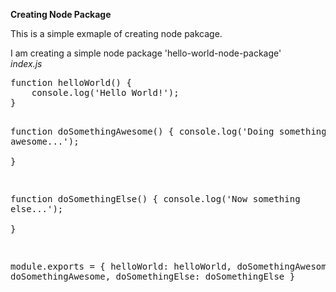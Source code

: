 <strong>Creating Node Package</strong>

<p>This is a simple exmaple of creating node pakcage.</p>
<div>I am creating a simple node package 'hello-world-node-package'</div>
<i>index.js</i>
<pre>
function helloWorld() {
	console.log('Hello World!');
}

function doSomethingAwesome() {
	console.log('Doing something awesome...');	
}

function doSomethingElse() {
	console.log('Now something else...');	
}

module.exports = {
	helloWorld: helloWorld,
	doSomethingAwesome: doSomethingAwesome,
	doSomethingElse: doSomethingElse
}
</pre>
